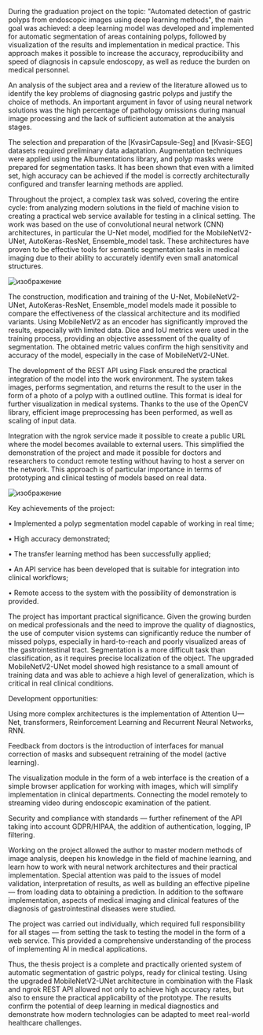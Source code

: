 During the graduation project on the topic: "Automated detection of gastric polyps from endoscopic images using deep learning methods", the main goal was achieved: a deep learning model was developed and implemented for automatic segmentation of areas containing polyps, followed by visualization of the results and implementation in medical practice. This approach makes it possible to increase the accuracy, reproducibility and speed of diagnosis in capsule endoscopy, as well as reduce the burden on medical personnel.

An analysis of the subject area and a review of the literature allowed us to identify the key problems of diagnosing gastric polyps and justify the choice of methods. An important argument in favor of using neural network solutions was the high percentage of pathology omissions during manual image processing and the lack of sufficient automation at the analysis stages.

The selection and preparation of the [KvasirCapsule-Seg] and [Kvasir-SEG] datasets required preliminary data adaptation. Augmentation techniques were applied using the Albumentations library, and polyp masks were prepared for segmentation tasks. It has been shown that even with a limited set, high accuracy can be achieved if the model is correctly architecturally configured and transfer learning methods are applied.

Throughout the project, a complex task was solved, covering the entire cycle: from analyzing modern solutions in the field of machine vision to creating a practical web service available for testing in a clinical setting. The work was based on the use of convolutional neural network (CNN) architectures, in particular the U-Net model, modified for the MobileNetV2-UNet, AutoKeras-ResNet, Ensemble_model task. These architectures have proven to be effective tools for semantic segmentation tasks in medical imaging due to their ability to accurately identify even small anatomical structures.

![изображение](https://github.com/user-attachments/assets/77ac4578-3a89-4bd2-860a-969883c900ef)


The construction, modification and training of the U-Net, MobileNetV2-UNet, AutoKeras-ResNet, Ensemble_model models made it possible to compare the effectiveness of the classical architecture and its modified variants. Using MobileNetV2 as an encoder has significantly improved the results, especially with limited data. Dice and IoU metrics were used in the training process, providing an objective assessment of the quality of segmentation. The obtained metric values confirm the high sensitivity and accuracy of the model, especially in the case of MobileNetV2-UNet.

The development of the REST API using Flask ensured the practical integration of the model into the work environment. The system takes images, performs segmentation, and returns the result to the user in the form of a photo of a polyp with a outlined outline. This format is ideal for further visualization in medical systems. Thanks to the use of the OpenCV library, efficient image preprocessing has been performed, as well as scaling of input data.

Integration with the ngrok service made it possible to create a public URL where the model becomes available to external users. This simplified the demonstration of the project and made it possible for doctors and researchers to conduct remote testing without having to host a server on the network. This approach is of particular importance in terms of prototyping and clinical testing of models based on real data.

![изображение](https://github.com/user-attachments/assets/c3f91e0a-f601-47d2-b0e0-bb39dfe7f65c)


Key achievements of the project:

• Implemented a polyp segmentation model capable of working in real time;

• High accuracy demonstrated;

• The transfer learning method has been successfully applied;

• An API service has been developed that is suitable for integration into clinical workflows;

• Remote access to the system with the possibility of demonstration is provided.

The project has important practical significance. Given the growing burden on medical professionals and the need to improve the quality of diagnostics, the use of computer vision systems can significantly reduce the number of missed polyps, especially in hard-to-reach and poorly visualized areas of the gastrointestinal tract. Segmentation is a more difficult task than classification, as it requires precise localization of the object. The upgraded MobileNetV2-UNet model showed high resistance to a small amount of training data and was able to achieve a high level of generalization, which is critical in real clinical conditions.

Development opportunities:

Using more complex architectures is the implementation of Attention U—Net, transformers, Reinforcement Learning and Recurrent Neural Networks, RNN.

Feedback from doctors is the introduction of interfaces for manual correction of masks and subsequent retraining of the model (active learning).

The visualization module in the form of a web interface is the creation of a simple browser application for working with images, which will simplify implementation in clinical departments. Connecting the model remotely to streaming video during endoscopic examination of the patient.

Security and compliance with standards — further refinement of the API taking into account GDPR/HIPAA, the addition of authentication, logging, IP filtering.

Working on the project allowed the author to master modern methods of image analysis, deepen his knowledge in the field of machine learning, and learn how to work with neural network architectures and their practical implementation. Special attention was paid to the issues of model validation, interpretation of results, as well as building an effective pipeline — from loading data to obtaining a prediction. In addition to the software implementation, aspects of medical imaging and clinical features of the diagnosis of gastrointestinal diseases were studied.

The project was carried out individually, which required full responsibility for all stages — from setting the task to testing the model in the form of a web service. This provided a comprehensive understanding of the process of implementing AI in medical applications.

Thus, the thesis project is a complete and practically oriented system of automatic segmentation of gastric polyps, ready for clinical testing. Using the upgraded MobileNetV2-UNet architecture in combination with the Flask and ngrok REST API allowed not only to achieve high accuracy rates, but also to ensure the practical applicability of the prototype. The results confirm the potential of deep learning in medical diagnostics and demonstrate how modern technologies can be adapted to meet real-world healthcare challenges.
